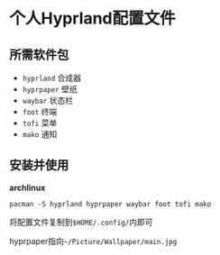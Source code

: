 # 个人Hyprland配置文件
## 所需软件包
- `hyprland` 合成器
- `hyprpaper` 壁纸
- `waybar` 状态栏
- `foot` 终端
- `tofi` 菜单
- `mako` 通知
## 安装并使用
**archlinux**
```
pacman -S hyprland hyprpaper waybar foot tofi mako
```
将配置文件复制到`$HOME/.config/`内即可

hyprpaper指向`~/Picture/Wallpaper/main.jpg`
